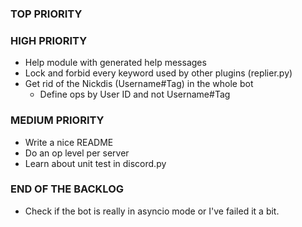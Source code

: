 ### TOP PRIORITY

### HIGH PRIORITY
* Help module with generated help messages
* Lock and forbid every keyword used by other plugins (replier.py)
* Get rid of the Nickdis (Username#Tag) in the whole bot
  * Define ops by User ID and not Username#Tag

### MEDIUM PRIORITY
* Write a nice README
* Do an op level per server
* Learn about unit test in discord.py

### END OF THE BACKLOG
* Check if the bot is really in asyncio mode or I've failed it a bit.
